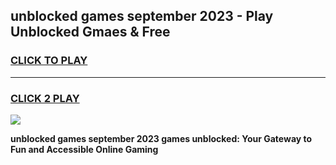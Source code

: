 
## unblocked games september 2023 - Play Unblocked Gmaes & Free
<h3>
<a href="https://news.freeplayer.one?title=unblocked_games_september_2023&ref=16F">CLICK TO PLAY</a></h3>
<hr>

<h3>
<a href="https://news.freeplayer.one?title=unblocked_games_september_2023&ref=16F">CLICK 2 PLAY</a>
  
</h3>

<a href="https://news.freeplayer.one?title=unblocked_games_september_2023&ref=16F/"><img src="https://clearcache.store/games.png"></a>


**unblocked games september 2023 games unblocked: Your Gateway to Fun and Accessible Online Gaming**
